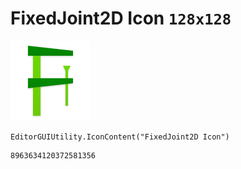 # FixedJoint2D Icon `128x128`
<img src="/img/FixedJoint2D%20Icon.png" width=128 height=128>

``` CSharp
EditorGUIUtility.IconContent("FixedJoint2D Icon")
```
```
8963634120372581356
```
